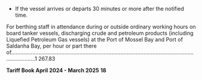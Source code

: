 - If the vessel arrives or departs 30 minutes or more after the notified time.

For berthing staff in attendance during or outside ordinary working hours on board tanker
vessels, discharging crude and petroleum products (including Liquefied Petroleum Gas
vessels) at the Port of Mossel Bay and Port of Saldanha Bay, per hour or part there
of………………………………………………………………………………………………………...……………….1 267.83

**Tariff Book April 2024 - March 2025** **18**